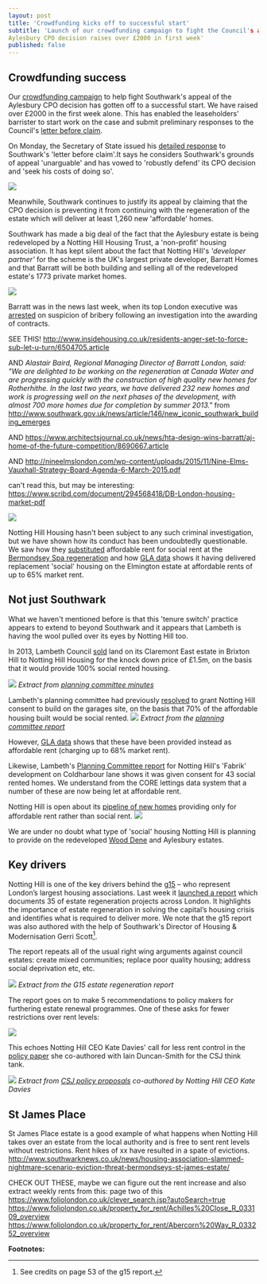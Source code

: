 ```yaml
---
layout: post
title: 'Crowdfunding kicks off to successful start'
subtitle: 'Launch of our crowdfunding campaign to fight the Council's appeal of 
Aylesbury CPO decision raises over £2000 in first week'
published: false
---
```

## Crowdfunding success
Our [crowdfunding 
campaign](https://www.gofundme.com/aylesbury-the-right-to-a-community-2uefgf2s) 
to help fight Southwark's appeal of the Aylesbury CPO decision has gotten off 
to a successful start. We have raised over £2000 in the first week alone. This 
has enabled the leaseholders' barrister to start work on the case and submit 
preliminary responses to the Council's [letter before 
claim](http://35percent.org/img/20161007_Secretary_of_State_Aylesbury_CPO.pdf).

On Monday, the Secretary of State issued his [detailed 
response](/img/SoSresponsetoLbC.pdf)  to Southwark's 'letter before claim'.It 
says he considers Southwark's grounds of appeal 'unarguable' and has vowed to 
'robustly defend' its CPO decision and 'seek his costs of doing so'.

![](/img/SoSresponsetoLbC.png) 

Meanwhile, Southwark continues to justify its appeal by claiming that the CPO 
decision is preventing it from continuing with the regeneration of the estate 
which will deliver at least 1,260 new 'affordable' homes. 

Southwark has made a big deal of the fact that the Aylesbury estate is being 
redeveloped by a Notting Hill Housing Trust, a 'non-profit' housing 
association.  It has kept silent about the fact that Notting Hill's _'developer 
partner'_ for the scheme is the UK's largest private developer, Barratt Homes 
and that Barratt will be both building and selling all of the redeveloped 
estate's 1773 private market homes.  

![](/img/barrattasdeveloperpartner.png)

Barratt was in the news last week, when its top London executive was 
[arrested](https://www.theguardian.com/business/2016/oct/19/barratt-executive-arrested-internal-inquiry-alastair-baird) 
on suspicion of bribery following an investigation into the awarding of 
contracts.

SEE
THIS!
http://www.insidehousing.co.uk/residents-anger-set-to-force-sub-let-u-turn/6504705.article

AND
_Alastair Baird, Regional Managing Director of Barratt London, said: "We are delighted to be working on the regeneration at Canada Water and are progressing quickly with the construction of high quality new homes for Rotherhithe. In the last two years, we have delivered 232 new homes and work is progressing well on the next phases of the development, with almost 700 more homes due for completion by summer 2013."_ from http://www.southwark.gov.uk/news/article/146/new_iconic_southwark_building_emerges

AND 
https://www.architectsjournal.co.uk/news/hta-design-wins-barratt/aj-home-of-the-future-competition/8690667.article

AND
http://nineelmslondon.com/wp-content/uploads/2015/11/Nine-Elms-Vauxhall-Strategy-Board-Agenda-6-March-2015.pdf

can't read this, but may be interesting:
https://www.scribd.com/document/294568418/DB-London-housing-market-pdf


![](/img/backhanders.jpg)

Notting Hill Housing hasn't been subject to any such criminal investigation, 
but we have shown how its conduct has been undoubtedly questionable. We saw how they 
[substituted](http://www.southwarknews.co.uk/news/council-takes-no-legal-action-over-44-missing-social-housing-units/) 
affordable rent for social rent at the [Bermondsey Spa 
regeneration](http://35percent.org/bermondsey-spa-regeneration/) and how [GLA 
data](https://data.london.gov.uk/dataset/gla-affordable-housing-programme-outturn/resource/0c87e5dc-f1e9-4edf-b246-bef6b40a9ba3) 
shows it having delivered replacement 'social' housing on the Elmington estate 
at affordable rents of up to 65% market rent.  

## Not just Southwark
What we haven't mentioned before is that this 'tenure switch' practice appears to 
extend to beyond Southwark and it appears that Lambeth is having the wool 
pulled over its eyes by Notting Hill too.

In 2013, Lambeth Council [sold](/img/LRclaremontgarages.pdf) land on its 
Claremont East estate in Brixton Hill to Notting Hill Housing for the knock 
down price of £1.5m, on the basis that it would provide 100% social rented 
housing.

![](/img/claremontlanddisposal.png)
*Extract from [planning committee 
minutes](https://moderngov.lambeth.gov.uk/mgAi.aspx?ID=13743)*

Lambeth's planning committee had previously 
[resolved](https://moderngov.lambeth.gov.uk/mgAi.aspx?ID=13743) to grant 
Notting Hill consent to build on the garages site, on the basis that 70% of the 
affordable housing built would be social rented.
![](/img/claremontplanningcommittee.png)
*Extract from the [planning committee 
report](https://moderngov.lambeth.gov.uk/mgAi.aspx?ID=13743)* 

However, [GLA 
data](https://data.london.gov.uk/dataset/gla-affordable-housing-programme-outturn/resource/0c87e5dc-f1e9-4edf-b246-bef6b40a9ba3) 
shows that these have been provided instead as affordable rent (charging up to 68% 
market rent).

Likewise, Lambeth's [Planning Committee 
report](https://moderngov.lambeth.gov.uk/mgConvert2PDF.aspx?ID=16725) for 
Notting Hill's 'Fabrik' development on Coldharbour lane shows it was given 
consent for 43 social rented homes. We understand from the CORE lettings data 
system that a number of these are now being let at affordable rent. 

Notting Hill is open about its [pipeline of new 
homes](http://www.cih.org/resources/PDF/Event%20pdfs/Presentations/Developing%20affordable%20housing/Andy%20Belton.pdf) 
providing only for affordable rent rather than social rent.
 ![](/img/andybelton.png)

We are under no doubt what type of 'social' housing Notting Hill is planning to 
provide on the redeveloped [Wood 
Dene](http://35percent.org/wood-dene-estate-regeneration/) and Aylesbury 
estates.

## Key drivers
Notting Hill is one of the key drivers behind the 
[g15](https://en.wikipedia.org/wiki/G15_%28housing_associations%29) – who 
represent London’s largest housing associations. Last week it [launched a 
report](https://www.nhhg.org.uk/news/news/all/meeting-the-challenges-of-urban-renewal/) 
which documents 35 of estate regeneration projects across London. It highlights 
the importance of estate regeneration in solving the capital’s housing crisis 
and identifies what is required to deliver more. We note that the g15 report 
was also authored with the help of Southwark's Director of Housing & 
Modernisation Gerri Scott[^1]. 

The report repeats all of the usual right wing arguments against council 
estates: create mixed communities; replace poor quality housing; address social 
deprivation etc, etc.

![](/img/keydrivers.png)
*Extract from the G15 estate regeneration report*

The report goes on to make 5 recommendations to policy makers for furthering estate renewal programmes. One of these asks for fewer restrictions over rent levels:

![](/img/g15quote.png)

This echoes Notting Hill CEO Kate Davies' call for less rent control in the [policy paper](http://www.centreforsocialjustice.org.uk/UserStorage/pdf/Pdf%20reports/HousingPoverty.pdf) she co-authored with Iain Duncan-Smith for the CSJ think tank. 

![](/img/csjquoterents.png)
*Extract from [CSJ policy proposals](http://www.centreforsocialjustice.org.uk/UserStorage/pdf/Pdf%20reports/HousingPoverty.pdf) co-authored by Notting Hill CEO Kate Davies*

## St James Place
St James Place estate is a good example of what happens when Notting Hill takes over an estate from the local authority and is free to sent rent levels without restrictions. Rent hikes of xx have resulted in a spate of evictions. http://www.southwarknews.co.uk/news/housing-association-slammed-nightmare-scenario-eviction-threat-bermondseys-st-james-estate/

CHECK OUT THESE, maybe we can figure out the rent increase and also extract weekly rents from this:
page two of this https://www.foliolondon.co.uk/clever_search.jsp?autoSearch=true
https://www.foliolondon.co.uk/property_for_rent/Achilles%20Close_R_033109_overview
https://www.foliolondon.co.uk/property_for_rent/Abercorn%20Way_R_033252_overview


__Footnotes:__

[^1]: See credits on page 53 of the g15 report.
